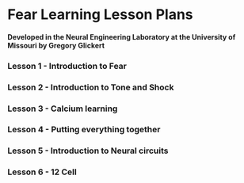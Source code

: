 # Fear Learning Lesson Plans
#### Developed in the Neural Engineering Laboratory at the University of Missouri by Gregory Glickert
### Lesson 1 - Introduction to Fear
### Lesson 2 - Introduction to Tone and Shock
### Lesson 3 - Calcium learning
### Lesson 4 - Putting everything together
### Lesson 5 - Introduction to Neural circuits
### Lesson 6 - 12 Cell 